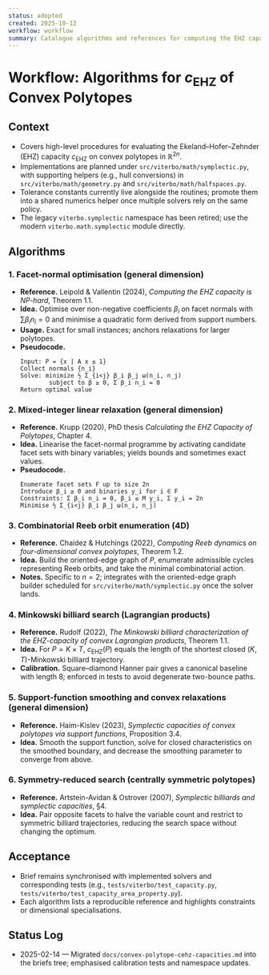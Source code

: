 ```yaml
---
status: adopted
created: 2025-10-12
workflow: workflow
summary: Catalogue algorithms and references for computing the EHZ capacity of convex polytopes.
---
```


# Workflow: Algorithms for $c_{\mathrm{EHZ}}$ of Convex Polytopes

## Context

- Covers high-level procedures for evaluating the Ekeland–Hofer–Zehnder (EHZ) capacity $c_{\mathrm{EHZ}}$ on convex polytopes in $\mathbb{R}^{2n}$.
- Implementations are planned under `src/viterbo/math/symplectic.py`, with supporting helpers (e.g., hull conversions) in `src/viterbo/math/geometry.py` and `src/viterbo/math/halfspaces.py`.
- Tolerance constants currently live alongside the routines; promote them into a shared numerics helper once multiple solvers rely on the same policy.
- The legacy `viterbo.symplectic` namespace has been retired; use the modern `viterbo.math.symplectic` module directly.

## Algorithms

### 1. Facet-normal optimisation (general dimension)

- **Reference.** Leipold & Vallentin (2024), *Computing the EHZ capacity is NP-hard*, Theorem 1.1.
- **Idea.** Optimise over non-negative coefficients $\beta_i$ on facet normals with $\sum \beta_i n_i = 0$ and minimise a quadratic form derived from support numbers.
- **Usage.** Exact for small instances; anchors relaxations for larger polytopes.
- **Pseudocode.**
  ```text
  Input: P = {x | A x ≤ 1}
  Collect normals {n_i}
  Solve: minimize ½ Σ_{i<j} β_i β_j ω(n_i, n_j)
          subject to β ≥ 0, Σ β_i n_i = 0
  Return optimal value
  ```

### 2. Mixed-integer linear relaxation (general dimension)

- **Reference.** Krupp (2020), PhD thesis *Calculating the EHZ Capacity of Polytopes*, Chapter 4.
- **Idea.** Linearise the facet-normal programme by activating candidate facet sets with binary variables; yields bounds and sometimes exact values.
- **Pseudocode.**
  ```text
  Enumerate facet sets F up to size 2n
  Introduce β_i ≥ 0 and binaries y_i for i ∈ F
  Constraints: Σ β_i n_i = 0, β_i ≤ M y_i, Σ y_i = 2n
  Minimise ½ Σ_{i<j} β_i β_j ω(n_i, n_j)
  ```

### 3. Combinatorial Reeb orbit enumeration (4D)

- **Reference.** Chaidez & Hutchings (2022), *Computing Reeb dynamics on four-dimensional convex polytopes*, Theorem 1.2.
- **Idea.** Build the oriented-edge graph of $P$, enumerate admissible cycles representing Reeb orbits, and take the minimal combinatorial action.
- **Notes.** Specific to $n=2$; integrates with the oriented-edge graph builder scheduled for `src/viterbo/math/symplectic.py` once the solver lands.

### 4. Minkowski billiard search (Lagrangian products)

- **Reference.** Rudolf (2022), *The Minkowski billiard characterization of the EHZ-capacity of convex Lagrangian products*, Theorem 1.1.
- **Idea.** For $P = K \times T$, $c_{\mathrm{EHZ}}(P)$ equals the length of the shortest closed $(K,T)$-Minkowski billiard trajectory.
- **Calibration.** Square–diamond Hanner pair gives a canonical baseline with length $8$; enforced in tests to avoid degenerate two-bounce paths.

### 5. Support-function smoothing and convex relaxations (general dimension)

- **Reference.** Haim-Kislev (2023), *Symplectic capacities of convex polytopes via support functions*, Proposition 3.4.
- **Idea.** Smooth the support function, solve for closed characteristics on the smoothed boundary, and decrease the smoothing parameter to converge from above.

### 6. Symmetry-reduced search (centrally symmetric polytopes)

- **Reference.** Artstein-Avidan & Ostrover (2007), *Symplectic billiards and symplectic capacities*, §4.
- **Idea.** Pair opposite facets to halve the variable count and restrict to symmetric billiard trajectories, reducing the search space without changing the optimum.

## Acceptance

- Brief remains synchronised with implemented solvers and corresponding tests (e.g., `tests/viterbo/test_capacity.py`, `tests/viterbo/test_capacity_area_property.py`).
- Each algorithm lists a reproducible reference and highlights constraints or dimensional specialisations.

## Status Log

- 2025-02-14 — Migrated `docs/convex-polytope-cehz-capacities.md` into the briefs tree; emphasised calibration tests and namespace updates.
